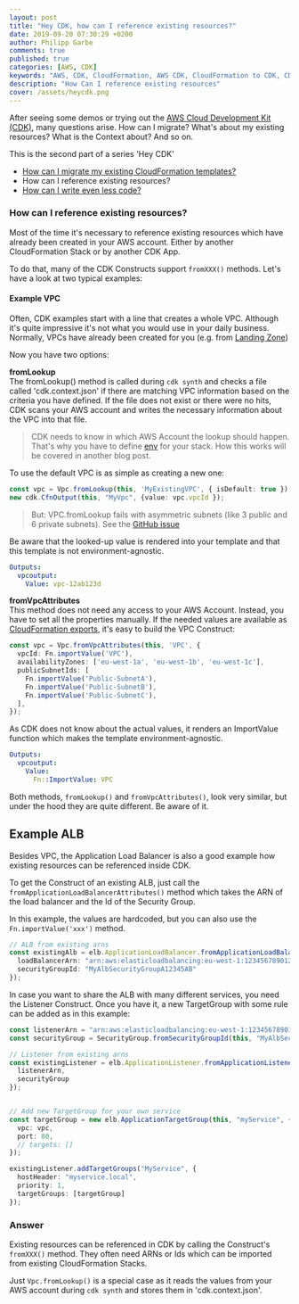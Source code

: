 ```yaml
---
layout: post
title: "Hey CDK, how can I reference existing resources?"
date: 2019-09-20 07:30:29 +0200
author: Philipp Garbe
comments: true
published: true
categories: [AWS, CDK]
keywords: "AWS, CDK, CloudFormation, AWS CDK, CloudFormation to CDK, CDK GetAtt, CDK import existing resources, Convert CloudFormation to CDK"
description: "How Can I reference existing resources"
cover: /assets/heycdk.png
---
```


After seeing some demos or trying out the [AWS Cloud Development Kit (CDK)](https://aws.amazon.com/cdk/), many questions arise. How can I migrate? What's about my existing resources? What is the Context about? And so on.

This is the second part of a series 'Hey CDK'
- [How can I migrate my existing CloudFormation templates?](/blog/2019/09/11/hey-cdk-how-to-migrate/)
- How can I reference existing resources?
- [How can I write even less code?](/blog/2019/10/01/hey-cdk-how-to-write-less-code/)


### How can I reference existing resources?

Most of the time it's necessary to reference existing resources which have already been created in your AWS account. Either by another CloudFormation Stack or by another CDK App.

To do that, many of the CDK Constructs support `fromXXX()` methods. Let's have a look at two typical examples:


#### Example VPC
Often, CDK examples start with a line that creates a whole VPC. Although it's quite impressive it's not what you would use in your daily business. Normally, VPCs have already been created for you (e.g. from [Landing Zone](https://aws.amazon.com/solutions/aws-landing-zone/))

Now you have two options:

__fromLookup__  
The fromLookup() method is called during `cdk synth` and checks a file called 'cdk.context.json' if there are matching VPC information based on the criteria you have defined. If the file does not exist or there were no hits, CDK scans your AWS account and writes the necessary information about the VPC into that file.

> CDK needs to know in which AWS Account the lookup should happen. That's why you have to define [env](https://docs.aws.amazon.com/cdk/latest/guide/environments.html) for your stack. How this works will be covered in another blog post.

To use the default VPC is as simple as creating a new one:

```typescript
const vpc = Vpc.fromLookup(this, 'MyExistingVPC', { isDefault: true });
new cdk.CfnOutput(this, "MyVpc", {value: vpc.vpcId });
```

> But: VPC.fromLookup fails with asymmetric subnets (like 3 public and 6 private subnets). See the [GitHub issue](https://github.com/aws/aws-cdk/issues/3407)

Be aware that the looked-up value is rendered into your template and that this template is not environment-agnostic.

```yaml
Outputs:
  vpcoutput:
    Value: vpc-12ab123d
```

__fromVpcAttributes__   
This method does not need any access to your AWS Account. Instead, you have to set all the properties manually. If the needed values are available as [CloudFormation exports](https://docs.aws.amazon.com/AWSCloudFormation/latest/UserGuide/using-cfn-stack-exports.html), it's easy to build the VPC Construct:

```typescript
const vpc = Vpc.fromVpcAttributes(this, 'VPC', {
  vpcId: Fn.importValue('VPC'),
  availabilityZones: ['eu-west-1a', 'eu-west-1b', 'eu-west-1c'],
  publicSubnetIds: [
    Fn.importValue('Public-SubnetA'),
    Fn.importValue('Public-SubnetB'),
    Fn.importValue('Public-SubnetC'),
  ],
});
```

As CDK does not know about the actual values, it renders an ImportValue function which makes the template environment-agnostic.

```yaml
Outputs:
  vpcoutput:
    Value:
      Fn::ImportValue: VPC
```

Both methods, `fromLookup()` and `fromVpcAttributes()`, look very similar, but under the hood they are quite different. Be aware of it.

## Example ALB

Besides VPC, the Application Load Balancer is also a good example how existing resources can be referenced inside CDK.

To get the Construct of an existing ALB, just call the `fromApplicationLoadBalancerAttributes()` method which takes the ARN of the load balancer and the Id of the Security Group. 

In this example, the values are hardcoded, but you can also use the `Fn.importValue('xxx')` method.

```typescript
// ALB from existing arns
const existingAlb = elb.ApplicationLoadBalancer.fromApplicationLoadBalancerAttributes(this, "ImportedALB", {
  loadBalancerArn: "arn:aws:elasticloadbalancing:eu-west-1:123456789012...",
  securityGroupId: "MyAlbSecurityGroupA12345AB"
});
```

In case you want to share the ALB with many different services, you need the Listener Construct. Once you have it, a new TargetGroup with some rule can be added as in this example:

```typescript
const listenerArn = "arn:aws:elasticloadbalancing:eu-west-1:123456789012:listener/app/..."
const securityGroup = SecurityGroup.fromSecurityGroupId(this, "MyAlbSecGroup", "MyAlbSecurityGroupC60015CB:")

// Listener from existing arns
const existingListener = elb.ApplicationListener.fromApplicationListenerAttributes(this, "SharedListener", {
  listenerArn,
  securityGroup
});


// Add new TargetGroup for your own service
const targetGroup = new elb.ApplicationTargetGroup(this, "myService", {
  vpc: vpc,
  port: 80,
  // targets: []
});

existingListener.addTargetGroups("MyService", {
  hostHeader: "myservice.local",
  priority: 1,
  targetGroups: [targetGroup]
});
```

### Answer
Existing resources can be referenced in CDK by calling the Construct's `fromXXX()` method. They often need ARNs or Ids which can be imported from existing CloudFormation Stacks.

Just `Vpc.fromLookup()` is a special case as it reads the values from your AWS account during `cdk synth` and stores them in 'cdk.context.json'.
